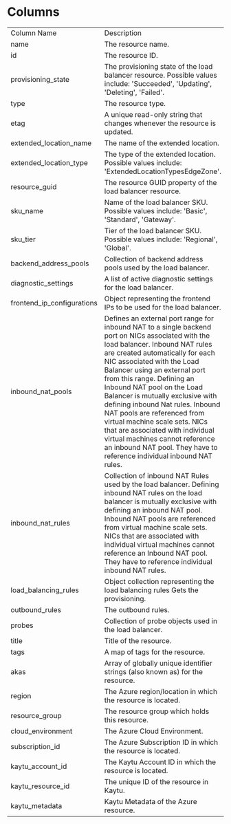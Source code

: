 # Columns  

<table>
	<tr><td>Column Name</td><td>Description</td></tr>
	<tr><td>name</td><td>The resource name.</td></tr>
	<tr><td>id</td><td>The resource ID.</td></tr>
	<tr><td>provisioning_state</td><td>The provisioning state of the load balancer resource. Possible values include: &#39;Succeeded&#39;, &#39;Updating&#39;, &#39;Deleting&#39;, &#39;Failed&#39;.</td></tr>
	<tr><td>type</td><td>The resource type.</td></tr>
	<tr><td>etag</td><td>A unique read-only string that changes whenever the resource is updated.</td></tr>
	<tr><td>extended_location_name</td><td>The name of the extended location.</td></tr>
	<tr><td>extended_location_type</td><td>The type of the extended location. Possible values include: &#39;ExtendedLocationTypesEdgeZone&#39;.</td></tr>
	<tr><td>resource_guid</td><td>The resource GUID property of the load balancer resource.</td></tr>
	<tr><td>sku_name</td><td>Name of the load balancer SKU. Possible values include: &#39;Basic&#39;, &#39;Standard&#39;, &#39;Gateway&#39;.</td></tr>
	<tr><td>sku_tier</td><td>Tier of the load balancer SKU. Possible values include: &#39;Regional&#39;, &#39;Global&#39;.</td></tr>
	<tr><td>backend_address_pools</td><td>Collection of backend address pools used by the load balancer.</td></tr>
	<tr><td>diagnostic_settings</td><td>A list of active diagnostic settings for the load balancer.</td></tr>
	<tr><td>frontend_ip_configurations</td><td>Object representing the frontend IPs to be used for the load balancer.</td></tr>
	<tr><td>inbound_nat_pools</td><td>Defines an external port range for inbound NAT to a single backend port on NICs associated with the load balancer. Inbound NAT rules are created automatically for each NIC associated with the Load Balancer using an external port from this range. Defining an Inbound NAT pool on the Load Balancer is mutually exclusive with defining inbound Nat rules. Inbound NAT pools are referenced from virtual machine scale sets. NICs that are associated with individual virtual machines cannot reference an inbound NAT pool. They have to reference individual inbound NAT rules.</td></tr>
	<tr><td>inbound_nat_rules</td><td>Collection of inbound NAT Rules used by the load balancer. Defining inbound NAT rules on the load balancer is mutually exclusive with defining an inbound NAT pool. Inbound NAT pools are referenced from virtual machine scale sets. NICs that are associated with individual virtual machines cannot reference an Inbound NAT pool. They have to reference individual inbound NAT rules.</td></tr>
	<tr><td>load_balancing_rules</td><td>Object collection representing the load balancing rules Gets the provisioning.</td></tr>
	<tr><td>outbound_rules</td><td>The outbound rules.</td></tr>
	<tr><td>probes</td><td>Collection of probe objects used in the load balancer.</td></tr>
	<tr><td>title</td><td>Title of the resource.</td></tr>
	<tr><td>tags</td><td>A map of tags for the resource.</td></tr>
	<tr><td>akas</td><td>Array of globally unique identifier strings (also known as) for the resource.</td></tr>
	<tr><td>region</td><td>The Azure region/location in which the resource is located.</td></tr>
	<tr><td>resource_group</td><td>The resource group which holds this resource.</td></tr>
	<tr><td>cloud_environment</td><td>The Azure Cloud Environment.</td></tr>
	<tr><td>subscription_id</td><td>The Azure Subscription ID in which the resource is located.</td></tr>
	<tr><td>kaytu_account_id</td><td>The Kaytu Account ID in which the resource is located.</td></tr>
	<tr><td>kaytu_resource_id</td><td>The unique ID of the resource in Kaytu.</td></tr>
	<tr><td>kaytu_metadata</td><td>Kaytu Metadata of the Azure resource.</td></tr>
</table>